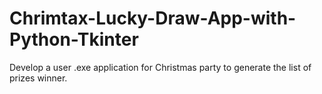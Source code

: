 # Chrimtax-Lucky-Draw-App-with-Python-Tkinter
Develop a user .exe application for Christmas party to generate the list of prizes winner. 
